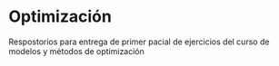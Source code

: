 # Optimización
Respostorios para entrega de primer pacial de ejercicios del curso de modelos y métodos de optimización
